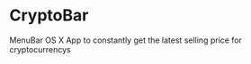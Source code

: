 CryptoBar
=========

MenuBar OS X App to constantly get the latest selling price for cryptocurrencys
